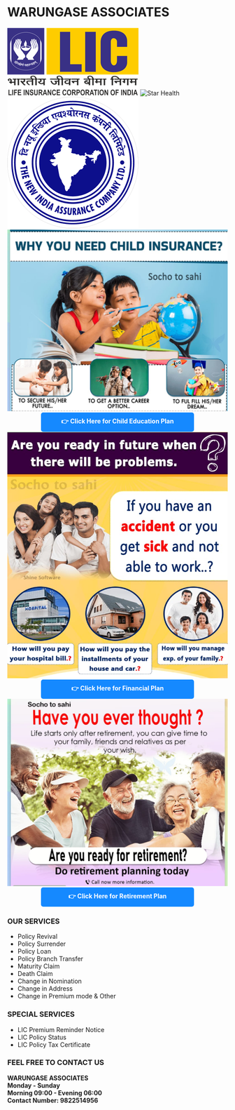 # WARUNGASE ASSOCIATES

<img src="LIC.png" alt="LIC"> 
<img src="start-health.png" alt="Star Health"> 
<img src="new-india-assurance.png" alt="New India Assurance"> 

<img src="ch_plan.jpg" alt="Child Planning"> 
<div style="text-align:center;">
    <a href="http://sforms.ishinedigital.com/ChildEducation.aspx?cid=9822514956" style="display:inline-block; padding:10px 0; width:350px; background-color:#1589ff; color:#ffffff; text-decoration:none; border-radius:5px; font-weight:bold;">👉 Click Here for Child Education Plan</a>
</div>

<img src="fin_plan.jpg" alt="Financial Planning">
<div style="text-align:center;">
    <a href="http://sforms.ishinedigital.com/survey.aspx?cid=9822514956" style="display:inline-block; padding:10px 0; width:350px; background-color:#1589ff; color:#ffffff; text-decoration:none; border-radius:5px; font-weight:bold;">👉 Click Here for Financial Plan</a>
</div>

<img src="ret_plan.jpg" alt="Financial Planning">
<div style="text-align:center;">
    <a href="http://sforms.ishinedigital.com/RetirementSurvey.aspx?cid=9822514956" style="display:inline-block; padding:10px 0; width:350px; background-color:#1589ff; color:#ffffff; text-decoration:none; border-radius:5px; font-weight:bold;">👉 Click Here for Retirement Plan</a>
</div>


### OUR SERVICES

- Policy Revival
- Policy Surrender
- Policy Loan
- Policy Branch Transfer
- Maturity Claim
- Death Claim
- Change in Nomination
- Change in Address    
- Change in Premium mode & Other

### SPECIAL SERVICES

- LIC Premium Reminder Notice
- LIC Policy Status
- LIC Policy Tax Certificate
 
### FEEL FREE TO CONTACT US

**WARUNGASE ASSOCIATES**<br>
**Monday - Sunday**<br>
**Morning 09:00 - Evening 06:00**<br>
**Contact Number: 9822514956**












